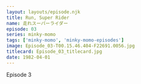 ```yaml
---
layout: layouts/episode.njk
title: Run, Super Rider
name: 走れスーパーライダー
episode: 03
series: minky-momo
tags: ['minky-momo', 'minky-momo-episodes']
image: Episode_03-T00.15.46.404-F22691.0056.jpg
titlecard: Episode_03_titlecard.jpg
date: 1982-04-01
---
```


Episode 3